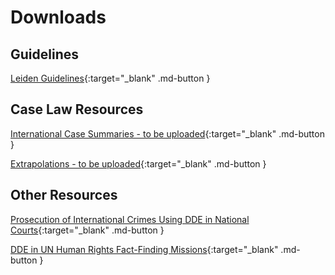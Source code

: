 # Downloads

## Guidelines

[Leiden Guidelines](/assets/Leiden-Guidelines.pdf){:target="_blank" .md-button }

## Case Law Resources

[International Case Summaries - to be uploaded](#){:target="_blank" .md-button }

[Extrapolations - to be uploaded](#){:target="_blank" .md-button }

## Other Resources

[Prosecution of International Crimes Using DDE in National Courts](/assets/National-Courts.pdf){:target="_blank" .md-button }

[DDE in UN Human Rights Fact-Finding Missions](/assets/Fact-Finding-Missions.pdf){:target="_blank" .md-button }
